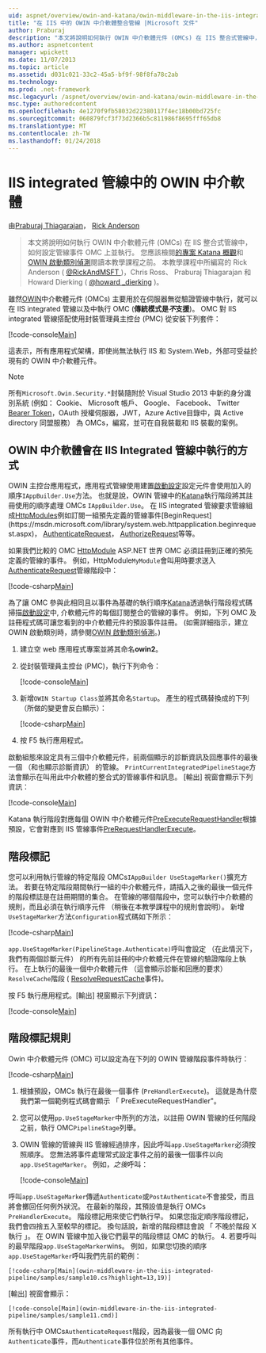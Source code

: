 ```yaml
---
uid: aspnet/overview/owin-and-katana/owin-middleware-in-the-iis-integrated-pipeline
title: "在 IIS 中的 OWIN 中介軟體整合管線 |Microsoft 文件"
author: Praburaj
description: "本文將說明如何執行 OWIN 中介軟體元件 (OMCs) 在 IIS 整合式管線中，如何設定管線事件 OMC 上並執行。 您應該..."
ms.author: aspnetcontent
manager: wpickett
ms.date: 11/07/2013
ms.topic: article
ms.assetid: d031c021-33c2-45a5-bf9f-98f8fa78c2ab
ms.technology: 
ms.prod: .net-framework
msc.legacyurl: /aspnet/overview/owin-and-katana/owin-middleware-in-the-iis-integrated-pipeline
msc.type: authoredcontent
ms.openlocfilehash: 4e1270f9fb58032d22380117f4ec18b00bd725fc
ms.sourcegitcommit: 060879fcf3f73d2366b5c811986f8695fff65db8
ms.translationtype: MT
ms.contentlocale: zh-TW
ms.lasthandoff: 01/24/2018
---
```

<a name="owin-middleware-in-the-iis-integrated-pipeline"></a>IIS integrated 管線中的 OWIN 中介軟體
====================
由[Praburaj Thiagarajan](https://github.com/Praburaj)， [Rick Anderson](https://github.com/Rick-Anderson)

> 本文將說明如何執行 OWIN 中介軟體元件 (OMCs) 在 IIS 整合式管線中，如何設定管線事件 OMC 上並執行。 您應該檢閱[的專案 Katana 概觀](an-overview-of-project-katana.md)和[OWIN 啟動類別偵測](owin-startup-class-detection.md)閱讀本教學課程之前。 本教學課程中所編寫的 Rick Anderson ( [ @RickAndMSFT ](https://twitter.com/#!/RickAndMSFT) )，Chris Ross、 Praburaj Thiagarajan 和 Howard Dierking ( [ @howard \_dierking](https://twitter.com/howard_dierking) )。


雖然[OWIN](an-overview-of-project-katana.md)中介軟體元件 (OMCs) 主要用於在伺服器無從驗證管線中執行，就可以在 IIS integrated 管線以及中執行 OMC (**傳統模式是*不*支援**)。 OMC 對 IIS integrated 管線搭配使用封裝管理員主控台 (PMC) 從安裝下列套件：

[!code-console[Main](owin-middleware-in-the-iis-integrated-pipeline/samples/sample1.cmd)]

這表示，所有應用程式架構，即使尚無法執行 IIS 和 System.Web，外部可受益於現有的 OWIN 中介軟體元件。 

> [!NOTE]
> 所有`Microsoft.Owin.Security.*`封裝隨附於 Visual Studio 2013 中新的身分識別系統 (例如： Cookie、 Microsoft 帳戶、 Google、 Facebook、 Twitter [Bearer Token](http://self-issued.info/docs/draft-ietf-oauth-v2-bearer.html)，OAuth 授權伺服器，JWT，Azure Active目錄中，與 Active directory 同盟服務） 為 OMCs，編寫，並可在自我裝載和 IIS 裝載的案例。

## <a name="how-owin-middleware-executes-in-the-iis-integrated-pipeline"></a>OWIN 中介軟體會在 IIS Integrated 管線中執行的方式

OWIN 主控台應用程式，應用程式管線使用建置[啟動設定](owin-startup-class-detection.md)設定元件會使用加入的順序`IAppBuilder.Use`方法。 也就是說，OWIN 管線中的[Katana](an-overview-of-project-katana.md)執行階段將其註冊使用的順序處理 OMCs `IAppBuilder.Use`。 在 IIS integrated 管線要求管線組成[HttpModules](https://msdn.microsoft.com/library/ms178468(v=vs.85).aspx)例如訂閱一組預先定義的管線事件[BeginRequest](https://msdn.microsoft.com/library/system.web.httpapplication.beginrequest.aspx)， [AuthenticateRequest](https://msdn.microsoft.com/library/system.web.httpapplication.authenticaterequest.aspx)， [AuthorizeRequest](https://msdn.microsoft.com/library/system.web.httpapplication.authorizerequest.aspx)等等。

如果我們比較的 OMC [HttpModule](https://msdn.microsoft.com/library/zec9k340(v=vs.85).aspx) ASP.NET 世界 OMC 必須註冊到正確的預先定義的管線的事件。 例如，HttpModule`MyModule`會叫用時要求送入[AuthenticateRequest](https://msdn.microsoft.com/library/system.web.httpapplication.authenticaterequest.aspx)管線階段中：

[!code-csharp[Main](owin-middleware-in-the-iis-integrated-pipeline/samples/sample2.cs?highlight=10)]

為了讓 OMC 參與此相同且以事件為基礎的執行順序[Katana](an-overview-of-project-katana.md)透過執行階段程式碼掃描[啟動設定](owin-startup-class-detection.md)中, 介軟體元件的每個訂閱整合的管線的事件。 例如，下列 OMC 及註冊程式碼可讓您看到的中介軟體元件的預設事件註冊。 (如需詳細指示，建立 OWIN 啟動類別時，請參閱[OWIN 啟動類別偵測](owin-startup-class-detection.md)。)

1. 建立空 web 應用程式專案並將其命名**owin2**。
2. 從封裝管理員主控台 (PMC)，執行下列命令： 

    [!code-console[Main](owin-middleware-in-the-iis-integrated-pipeline/samples/sample3.cmd)]
3. 新增`OWIN Startup Class`並將其命名`Startup`。 產生的程式碼替換成的下列 （所做的變更會反白顯示）：  

    [!code-csharp[Main](owin-middleware-in-the-iis-integrated-pipeline/samples/sample4.cs?highlight=5-7,15-36)]
4. 按 F5 執行應用程式。

啟動組態來設定具有三個中介軟體元件，前兩個顯示的診斷資訊及回應事件的最後一個 （和也顯示診斷資訊） 的管線。 `PrintCurrentIntegratedPipelineStage`方法會顯示在叫用此中介軟體的整合式的管線事件和訊息。 [輸出] 視窗會顯示下列資訊：

[!code-console[Main](owin-middleware-in-the-iis-integrated-pipeline/samples/sample5.cmd)]

Katana 執行階段對應每個 OWIN 中介軟體元件[PreExecuteRequestHandler](https://msdn.microsoft.com/library/system.web.httpapplication.prerequesthandlerexecute.aspx)根據預設，它會對應到 IIS 管線事件[PreRequestHandlerExecute](https://msdn.microsoft.com/library/system.web.httpapplication.prerequesthandlerexecute.aspx)。

## <a name="stage-markers"></a>階段標記

您可以利用執行管線的特定階段 OMCs`IAppBuilder UseStageMarker()`擴充方法。 若要在特定階段期間執行一組的中介軟體元件，請插入之後的最後一個元件的階段標誌是在註冊期間的集合。 在管線的哪個階段中，您可以執行中介軟體的規則，而且必須在執行順序元件 （稍後在本教學課程中的規則會說明）。 新增`UseStageMarker`方法`Configuration`程式碼如下所示：

[!code-csharp[Main](owin-middleware-in-the-iis-integrated-pipeline/samples/sample6.cs?highlight=13,19)]

`app.UseStageMarker(PipelineStage.Authenticate)`呼叫會設定 （在此情況下，我們有兩個診斷元件） 的所有先前註冊的中介軟體元件在管線的驗證階段上執行。 在上執行的最後一個中介軟體元件 （這會顯示診斷和回應的要求）`ResolveCache`階段 ( [ResolveRequestCache](https://msdn.microsoft.com/library/system.web.httpapplication.resolverequestcache.aspx)事件)。

按 F5 執行應用程式。[輸出] 視窗顯示下列資訊：

[!code-console[Main](owin-middleware-in-the-iis-integrated-pipeline/samples/sample7.cmd)]

## <a name="stage-marker-rules"></a>階段標記規則

Owin 中介軟體元件 (OMC) 可以設定為在下列的 OWIN 管線階段事件時執行：

[!code-csharp[Main](owin-middleware-in-the-iis-integrated-pipeline/samples/sample8.cs)]

1. 根據預設，OMCs 執行在最後一個事件 (`PreHandlerExecute`)。 這就是為什麼我們第一個範例程式碼會顯示 「 PreExecuteRequestHandler"。
2. 您可以使用`pp.UseStageMarker`中所列的方法，以註冊 OWIN 管線的任何階段之前，執行 OMC`PipelineStage`列舉。
3. OWIN 管線的管線與 IIS 管線經過排序，因此呼叫`app.UseStageMarker`必須按照順序。 您無法將事件處理常式設定事件之前的最後一個事件以向`app.UseStageMarker`。 例如，*之後*呼叫：

    [!code-console[Main](owin-middleware-in-the-iis-integrated-pipeline/samples/sample9.cmd)]

 呼叫`app.UseStageMarker`傳遞`Authenticate`或`PostAuthenticate`不會接受，而且將會擲回任何例外狀況。 在最新的階段，其預設值是執行 OMCs `PreHandlerExecute`。 階段標記用來使它們執行早。 如果您指定順序階段標記，我們會四捨五入至較早的標記。 換句話說，新增的階段標誌會說 「 不晚於階段 X 執行 」。 在 OWIN 管線中加入後它們最早的階段標誌 OMC 的執行。
4. 若要呼叫的最早階段`app.UseStageMarker`wins。 例如，如果您切換的順序`app.UseStageMarker`呼叫我們先前的範例：

    [!code-csharp[Main](owin-middleware-in-the-iis-integrated-pipeline/samples/sample10.cs?highlight=13,19)]

 [輸出] 視窗會顯示： 

    [!code-console[Main](owin-middleware-in-the-iis-integrated-pipeline/samples/sample11.cmd)]

 所有執行中 OMCs`AuthenticateRequest`階段，因為最後一個 OMC 向`Authenticate`事件，而`Authenticate`事件位於所有其他事件。
